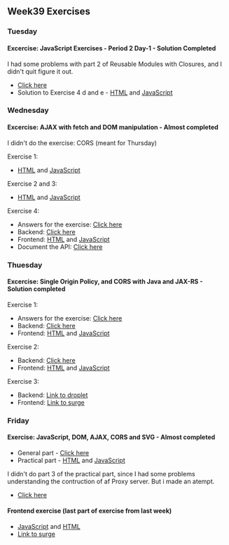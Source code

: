 ## Week39 Exercises

### Tuesday

#### Excercise: JavaScript Exercises - Period 2 Day-1 - Solution Completed
I had some problems with part 2 of Reusable Modules with Closures, and I didn't quit figure it out. 
* [Click here](https://github.com/amalielandt/week39/blob/master/Tuesday/TuesdayExercise.js)
* Solution to Exercise 4 d and e - [HTML](https://github.com/amalielandt/week39/blob/master/Tuesday/TuesdayExercise/src/main/webapp/index.html) and [JavaScript](https://github.com/amalielandt/week39/blob/master/Tuesday/TuesdayExercise/src/main/webapp/indexJS.js)

### Wednesday 

#### Excercise: AJAX with fetch and DOM manipulation - Almost completed
I didn't do the exercise: CORS (meant for Thursday)

Exercise 1: 
* [HTML](https://github.com/amalielandt/week39/blob/master/Wednesday/JokeExercise/public/index.html) and [JavaScript](https://github.com/amalielandt/week39/blob/master/Wednesday/JokeExercise/src/index.js)

Exercise 2 and 3:
* [HTML](https://github.com/amalielandt/week39/blob/master/Wednesday/WednesdayExercise/public/index.html) and [JavaScript](https://github.com/amalielandt/week39/blob/master/Wednesday/WednesdayExercise/src/index.js)

Exercise 4:
* Answers for the exercise: [Click here](https://github.com/amalielandt/week39/blob/master/Wednesday/WednesdayExercise.pdf) 
* Backend: [Click here](https://github.com/amalielandt/week39/tree/master/Wednesday/WednesdayExercise2_backend)
* Frontend: [HTML](https://github.com/amalielandt/week39/blob/master/Wednesday/WednesdayExercise2_frontend/public/index.html) and [JavaScript](https://github.com/amalielandt/week39/blob/master/Wednesday/WednesdayExercise2_frontend/src/index.js)
* Document the API: [Click here](https://github.com/amalielandt/week39/blob/master/Wednesday/Documenting-a-REST-API.pdf)


### Thuesday

#### Excercise: Single Origin Policy, and CORS with Java and JAX-RS - Solution completed
Exercise 1: 
* Answers for the exercise: [Click here](https://github.com/amalielandt/week39/blob/master/Thursday/ThursdayExercise2.pdf)
* Backend: [Click here](https://github.com/amalielandt/week39/tree/master/Thursday/ThursdayExercise_backend/src/main/java)
* Frontend: [HTML](https://github.com/amalielandt/week39/blob/master/Thursday/ThursdayExercise_frontend/public/index.html) and [JavaScript](https://github.com/amalielandt/week39/blob/master/Thursday/ThursdayExercise_frontend/src/index.js)

Exercise 2: 
* Backend: [Click here](https://github.com/amalielandt/week39/tree/master/Thursday/WednesdayExercise/src/main/java)
* Frontend: [HTML](https://github.com/amalielandt/week39/blob/master/Thursday/Thursday2/public/index.html) and [JavaScript](https://github.com/amalielandt/week39/blob/master/Thursday/Thursday2/src/index.js)

Exercise 3:
* Backend: [Link to droplet](https://salandt.dk/WednesdayExercise/api/person/all)
* Frontend: [Link to surge](http://salandt.surge.sh/)

### Friday

#### Exercise: JavaScript, DOM, AJAX, CORS and SVG - Almost completed
* General part - [Click here](https://github.com/amalielandt/week39/blob/master/Friday/FridayExercise2.pdf)
* Practical part - [HTML](https://github.com/amalielandt/week39/blob/master/Friday/FridayExercise/public/index.html) and [JavaScript](https://github.com/amalielandt/week39/blob/master/Friday/FridayExercise/src/index.js)


I didn't do part 3 of the practical part, since I had some problems understanding the contruction of af Proxy server. But i made an atempt.
* [Click here](https://github.com/amalielandt/week39/blob/master/Friday/FridayExerciseProxy/src/main/java/rest/ProxyResource.java)

 

#### Frontend exercise (last part of exercise from last week)
* [JavaScript](https://github.com/amalielandt/week39/blob/master/Thursday/Thursday2/src/index.js) and [HTML](https://github.com/amalielandt/week39/blob/master/Thursday/Thursday2/public/index.html)
* [Link to surge](http://salandt.surge.sh/)

 
